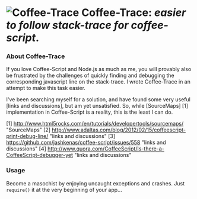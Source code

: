 ![Coffee-Trace](https://github.com/xenomuta/coffee-trace/raw/master/img/coffee-trace.png "Coffee-Trace")
Coffee-Trace: _easier to follow stack-trace for coffee-script_. 
===============================================================

### About Coffee-Trace
If you love Coffee-Script and Node.js as much as me, you will provably also be frustrated by the challenges of quickly finding and debugging the corresponding javascript line on the stack-trace. I wrote Coffee-Trace in an attempt to make this task easier.
 
I've been searching myself for a solution, and have found some very useful [links and discussions], but am yet unsatisfied. So, while [SourceMaps] [1] implementation in Coffee-Script is a reality, this is the least I can do.

  [1] http://www.html5rocks.com/en/tutorials/developertools/sourcemaps/ "SourceMaps"
  [2] http://www.adaltas.com/blog/2012/02/15/coffeescript-print-debug-line/ "links and discussions"
  [3] https://github.com/jashkenas/coffee-script/issues/558 "links and discussions"
  [4] http://www.quora.com/CoffeeScript/Is-there-a-CoffeeScript-debugger-yet "links and discussions"


### Usage

Become a masochist by enjoying uncaught exceptions and crashes. Just `require()` it at the very beginning of your app...

